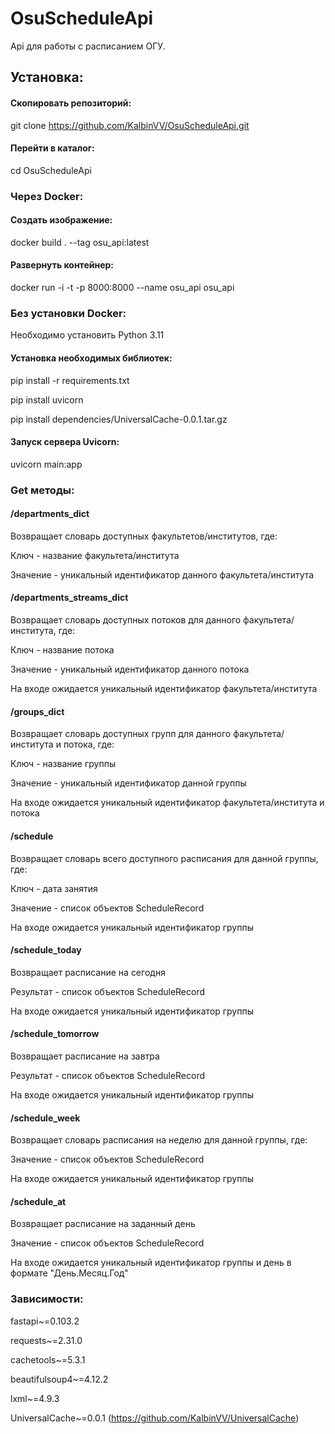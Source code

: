 # OsuScheduleApi

Api для работы с расписанием ОГУ.

## Установка:

#### Скопировать репозиторий:

git clone https://github.com/KalbinVV/OsuScheduleApi.git

#### Перейти в каталог:

cd OsuScheduleApi

### Через Docker:

#### Создать изображение:

docker build . --tag osu_api:latest

#### Развернуть контейнер:

docker run -i -t -p 8000:8000 --name osu_api osu_api


### Без установки Docker:
Необходимо установить Python 3.11

#### Установка необходимых библиотек:

pip install -r requirements.txt

pip install uvicorn

pip install dependencies/UniversalCache-0.0.1.tar.gz

#### Запуск сервера Uvicorn:

uvicorn main:app

### Get методы:

#### /departments_dict
Возвращает словарь доступных факультетов/институтов, где:

Ключ - название факультета/института

Значение - уникальный идентификатор данного факультета/института

#### /departments_streams_dict

Возвращает словарь доступных потоков для данного факультета/института, где:

Ключ - название потока

Значение - уникальный идентификатор данного потока

На входе ожидается уникальный идентификатор факультета/института

#### /groups_dict
Возвращает словарь доступных групп для данного факультета/института и потока, где:

Ключ - название группы

Значение - уникальный идентификатор данной группы

На входе ожидается уникальный идентификатор факультета/института и потока

#### /schedule
Возвращает словарь всего доступного расписания для данной группы, где:

Ключ - дата занятия

Значение - список объектов ScheduleRecord

На входе ожидается уникальный идентификатор группы

#### /schedule_today
Возвращает расписание на сегодня

Результат - список объектов ScheduleRecord

На входе ожидается уникальный идентификатор группы

#### /schedule_tomorrow
Возвращает расписание на завтра

Результат - список объектов ScheduleRecord

На входе ожидается уникальный идентификатор группы

#### /schedule_week
Возвращает словарь расписания на неделю для данной группы, где:

Значение - список объектов ScheduleRecord

На входе ожидается уникальный идентификатор группы


#### /schedule_at
Возвращает расписание на заданный день

Значение - список объектов ScheduleRecord

На входе ожидается уникальный идентификатор группы и день в формате "День.Месяц.Год"

### Зависимости:
fastapi~=0.103.2

requests~=2.31.0

cachetools~=5.3.1

beautifulsoup4~=4.12.2

lxml~=4.9.3

UniversalCache~=0.0.1 (https://github.com/KalbinVV/UniversalCache)